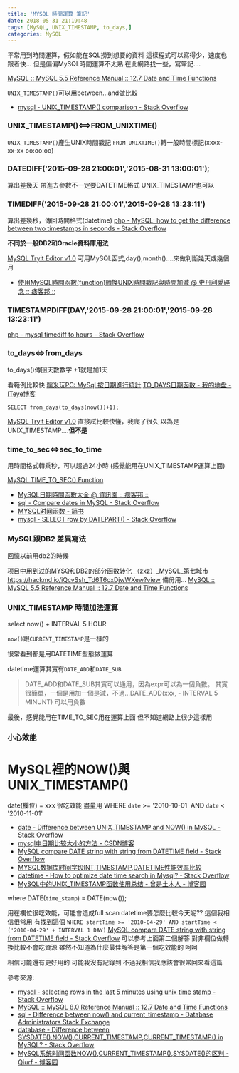 ```yaml
---
title: 'MYSQL 時間運算 筆記'
date: 2018-05-31 21:19:48
tags: [MySQL, UNIX_TIMESTAMP, to_days,]
categories: MySQL
---
```


平常用到時間運算，假如能在SQL撈到想要的資料
這樣程式可以寫得少，速度也跟者快...
但是偏偏MySQL時間運算不太熟
在此網路找一些，寫筆記....

<!--more-->

[MySQL :: MySQL 5.5 Reference Manual :: 12.7 Date and Time Functions](https://dev.mysql.com/doc/refman/5.5/en/date-and-time-functions.html)

`UNIX_TIMESTAMP()`可以用between...and做比較
* [mysql - UNIX_TIMESTAMP() comparison - Stack Overflow](https://stackoverflow.com/questions/20642626/unix-timestamp-comparison)

### UNIX_TIMESTAMP()<==>FROM_UNIXTIME()

`UNIX_TIMESTAMP()`產生UNIX時間戳記
`FROM_UNIXTIME()`轉一般時間標記(xxxx-xx-xx oo:oo:oo)

### DATEDIFF('2015-09-28 21:00:01','2015-08-31 13:00:01');
算出差幾天
帶進去參數不一定要DATETIME格式
UNIX_TIMESTAMP也可以

### TIMEDIFF('2015-09-28 21:00:01','2015-09-28 13:23:11')
算出差幾秒，傳回時間格式(datetime)
[php - MySQL: how to get the difference between two timestamps in seconds - Stack Overflow](https://stackoverflow.com/questions/3528219/mysql-how-to-get-the-difference-between-two-timestamps-in-seconds/3528228#3528228)

**不同於一般DB2和Oracle資料庫用法**

[MySQL Tryit Editor v1.0](https://www.w3schools.com/sql/trymysql.asp?filename=trysql_func_mysql_timediff2)
可用MySQL函式,day(),month()....來做判斷幾天或幾個月

* [使用MySQL時間函數(function)轉換UNIX時間戳記與時間加減 @ 史丹利愛碎念 :: 痞客邦 ::](http://newaurora.pixnet.net/blog/post/204336313-%E4%BD%BF%E7%94%A8mysql%E6%99%82%E9%96%93%E5%87%BD%E6%95%B8%28function%29%E8%BD%89%E6%8F%9Bunix%E6%99%82%E9%96%93%E6%88%B3%E8%A8%98%E8%88%87)

### TIMESTAMPDIFF(DAY,'2015-09-28 21:00:01','2015-09-28 13:23:11')

[php - mysql timediff to hours - Stack Overflow](https://stackoverflow.com/questions/2174058/mysql-timediff-to-hours)

### to_days<=>from_days
to_days()傳回天數數字
+1就是加1天

看範例比較快
[糯米玩PC: MySql 按日期進行統計](http://sanujpblue.blogspot.tw/2014/12/mysql.html)
[TO_DAYS日期函数 - 我的地盘 - ITeye博客](http://282120928-qq-com.iteye.com/blog/1289492)
```
SELECT from_days(to_days(now())+1);   
```
[MySQL Tryit Editor v1.0](https://www.w3schools.com/sql/trymysql.asp?filename=trysql_func_mysql_from_days)
直接試比較快懂，我爬了很久
以為是UNIX_TIMESTAMP....**但不是**

### time_to_sec<=>sec_to_time

用時間格式轉乘秒，可以超過24小時
(感覺能用在UNIX_TIMESTAMP運算上面)

[MySQL TIME_TO_SEC() Function](https://www.w3schools.com/sql/func_mysql_time_to_sec.asp)



* [MySQL日期時間函數大全 @ 資訊園 :: 痞客邦 ::](http://fecbob.pixnet.net/blog/post/39089591-mysql%E6%97%A5%E6%9C%9F%E6%99%82%E9%96%93%E5%87%BD%E6%95%B8%E5%A4%A7%E5%85%A8)
* [sql - Compare dates in MySQL - Stack Overflow](https://stackoverflow.com/questions/3651985/compare-dates-in-mysql)
* [MYSQL时间函数 - 简书](https://www.jianshu.com/p/59dfdb9918cd)
* [mysql - SELECT row by DATEPART() - Stack Overflow](https://stackoverflow.com/questions/13402012/select-row-by-datepart)

### MySQL跟DB2 差異寫法

回憶以前用db2的時候

[项目中用到过的MYSQ和DB2的部分函数转化 （zxz）_MySQL_第七城市](http://www.th7.cn/db/mysql/201712/260897.shtml)
https://hackmd.io/iQcvSsh_Td6T6oxDjwWXew?view
備份用...
[MySQL :: MySQL 5.5 Reference Manual :: 12.7 Date and Time Functions](https://dev.mysql.com/doc/refman/5.5/en/date-and-time-functions.html#function_quarter)

### UNIX_TIMESTAMP 時間加法運算

select now() +  INTERVAL 5 HOUR

`now()`跟`CURRENT_TIMESTAMP`是一樣的

很常看到都是用DATETIME型態做運算

datetime運算其實有`DATE_ADD`和`DATE_SUB`
> DATE_ADD和DATE_SUB其實可以通用，因為expr可以為一個負數。
其實很簡單，一個是用加一個是減，不過...DATE_ADD(xxx, - INTERVAL 5 MINUNT) 可以用負數

最後，感覺能用在TIME_TO_SEC用在運算上面
但不知道網路上很少這樣用



### 小心效能
# MySQL裡的NOW()與UNIX_TIMESTAMP()

date(欄位) = xxx 很吃效能
盡量用 WHERE `date` >= '2010-10-01' AND `date` < '2010-11-01'

* [date - Difference between UNIX_TIMESTAMP and NOW() in MySQL - Stack Overflow](https://stackoverflow.com/questions/14849911/difference-between-unix-timestamp-and-now-in-mysql)
* [mysql中日期比较大小的方法 - CSDN博客](https://blog.csdn.net/qq2712193/article/details/48766575)
* [MySQL compare DATE string with string from DATETIME field - Stack Overflow](https://stackoverflow.com/questions/2758486/mysql-compare-date-string-with-string-from-datetime-field/17169859#17169859)
* [MYSQL数据库时间字段INT,TIMESTAMP,DATETIME性能效率比较](http://www.piaoyi.org/database/MYSQL-INT-TIMESTAMP-DATETIME.html)
* [datetime - How to optimize date time search in Mysql? - Stack Overflow](https://stackoverflow.com/questions/4233095/how-to-optimize-date-time-search-in-mysql)
* [MySQL中的UNIX_TIMESTAMP函数使用总结 - 曾是土木人 - 博客园](http://www.cnblogs.com/hongfei/archive/2012/06/08/2541599.html)



where DATE(`time_stamp`) = DATE(now());

用在欄位很吃效能，可能會造成full scan
datetime要怎麼比較今天呢??
這個我相信很常用
有找到這個
`WHERE startTime >= '2010-04-29' AND startTime < ('2010-04-29' + INTERVAL 1 DAY)`
[MySQL compare DATE string with string from DATETIME field - Stack Overflow](https://stackoverflow.com/questions/2758486/mysql-compare-date-string-with-string-from-datetime-field/17169859#17169859)
可以參考上面第二個解答
對非欄位做轉換比較不會吃資源
雖然不知道為什麼最佳解答是第一個吃效能的
呵呵


相信可能還有更好用的
可能我沒有記錄到
不過我相信我應該會很常回來看這篇


參考來源:
* [mysql - selecting rows in the last 5 minutes using unix time stamp - Stack Overflow](https://stackoverflow.com/questions/13064516/selecting-rows-in-the-last-5-minutes-using-unix-time-stamp)
* [MySQL :: MySQL 8.0 Reference Manual :: 12.7 Date and Time Functions](https://dev.mysql.com/doc/refman/8.0/en/date-and-time-functions.html#function_addtime)
* [sql - Difference between now() and current_timestamp - Database Administrators Stack Exchange](https://dba.stackexchange.com/questions/63548/difference-between-now-and-current-timestamp)
* [database - Difference between SYSDATE(),NOW(),CURRENT_TIMESTAMP,CURRENT_TIMESTAMP() in MySQL? - Stack Overflow](https://stackoverflow.com/questions/28315254/difference-between-sysdate-now-current-timestamp-current-timestamp-in-mysq)
* [MySQL系统时间函数NOW(),CURRENT_TIMESTAMP(),SYSDATE()的区别 - Qiurf - 博客园](http://www.cnblogs.com/drcoding/p/4624851.html)